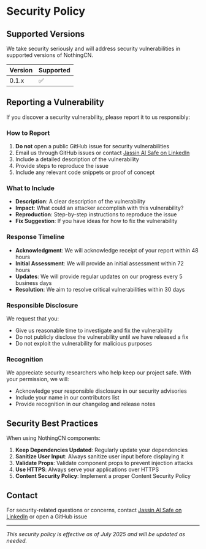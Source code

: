 # Security Policy

## Supported Versions

We take security seriously and will address security vulnerabilities in supported versions of NothingCN.

| Version | Supported          |
| ------- | ------------------ |
| 0.1.x   | :white_check_mark: |

## Reporting a Vulnerability

If you discover a security vulnerability, please report it to us responsibly:

### How to Report

1. **Do not** open a public GitHub issue for security vulnerabilities
2. Email us through GitHub issues or contact [Jassin Al Safe on LinkedIn](https://www.linkedin.com/in/jassin-al-safe-343939181/)
3. Include a detailed description of the vulnerability
4. Provide steps to reproduce the issue
5. Include any relevant code snippets or proof of concept

### What to Include

- **Description**: A clear description of the vulnerability
- **Impact**: What could an attacker accomplish with this vulnerability?
- **Reproduction**: Step-by-step instructions to reproduce the issue
- **Fix Suggestion**: If you have ideas for how to fix the vulnerability

### Response Timeline

- **Acknowledgment**: We will acknowledge receipt of your report within 48 hours
- **Initial Assessment**: We will provide an initial assessment within 72 hours
- **Updates**: We will provide regular updates on our progress every 5 business days
- **Resolution**: We aim to resolve critical vulnerabilities within 30 days

### Responsible Disclosure

We request that you:
- Give us reasonable time to investigate and fix the vulnerability
- Do not publicly disclose the vulnerability until we have released a fix
- Do not exploit the vulnerability for malicious purposes

### Recognition

We appreciate security researchers who help keep our project safe. With your permission, we will:
- Acknowledge your responsible disclosure in our security advisories
- Include your name in our contributors list
- Provide recognition in our changelog and release notes

## Security Best Practices

When using NothingCN components:

1. **Keep Dependencies Updated**: Regularly update your dependencies
2. **Sanitize User Input**: Always sanitize user input before displaying it
3. **Validate Props**: Validate component props to prevent injection attacks
4. **Use HTTPS**: Always serve your applications over HTTPS
5. **Content Security Policy**: Implement a proper Content Security Policy

## Contact

For security-related questions or concerns, contact [Jassin Al Safe on LinkedIn](https://www.linkedin.com/in/jassin-al-safe-343939181/) or open a GitHub issue

---

*This security policy is effective as of July 2025 and will be updated as needed.*